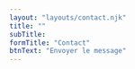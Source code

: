 ```yaml
---
layout: "layouts/contact.njk"
title: ""
subTitle:
formTitle: "Contact"
btnText: "Envoyer le message"
---
```

